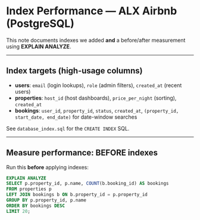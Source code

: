 # Index Performance — ALX Airbnb (PostgreSQL)

This note documents indexes we added **and** a before/after measurement using **EXPLAIN ANALYZE**.

---

## Index targets (high-usage columns)
- **users**: `email` (login lookups), `role` (admin filters), `created_at` (recent users)
- **properties**: `host_id` (host dashboards), `price_per_night` (sorting), `created_at`
- **bookings**: `user_id`, `property_id`, `status`, `created_at`, `(property_id, start_date, end_date)` for date-window searches

See `database_index.sql` for the `CREATE INDEX` SQL.

---

## Measure performance: BEFORE indexes
Run this **before** applying indexes:

```sql
EXPLAIN ANALYZE
SELECT p.property_id, p.name, COUNT(b.booking_id) AS bookings
FROM properties p
LEFT JOIN bookings b ON b.property_id = p.property_id
GROUP BY p.property_id, p.name
ORDER BY bookings DESC
LIMIT 20;
